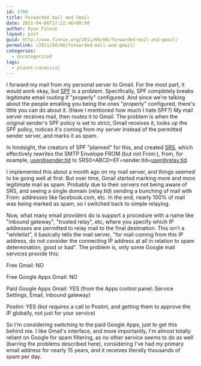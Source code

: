 ```yaml
---
id: 1788
title: Forwarded mail and Gmail
date: 2011-04-06T17:22:46+00:00
author: Ryan Finnie
layout: post
guid: http://www.finnie.org/2011/04/06/forwarded-mail-and-gmail/
permalink: /2011/04/06/forwarded-mail-and-gmail/
categories:
  - Uncategorized
tags:
  - planet:canonical
---
```

I forward my mail from my personal server to Gmail. For the most part, it would work okay, but [SPF](http://en.wikipedia.org/wiki/Sender_Policy_Framework) is a problem. Specifically, SPF completely breaks legitimate email routing if "properly" configured. And since we're talking about the people emailing you being the ones "properly" configured, there's little you can do about it. (Have I mentioned how much I hate SPF?) My mail server receives mail, then routes it to Gmail. The problem is when the original sender's SPF policy is set to strict, Gmail receives it, looks up the SPF policy, notices it's coming from my server instead of the permitted sender server, and marks it as spam.

In hindsight, the creators of SPF "planned" for this, and created [SRS](http://en.wikipedia.org/wiki/Sender_Rewriting_Scheme), which effectively rewrites the SMTP Envelope FROM (but not From:), from, for example, user@sender.tld to SRS0=ABCD=EF=sender.tld=user@relay.tld.

I implemented this about a month ago on my mail server, and things seemed to be going well at first. But over time, Gmail started marking more and more legitimate mail as spam. Probably due to their servers not being aware of SRS, and seeing a single domain (relay.tld) sending a bunching of mail with From: addresses like facebook.com, etc. In the end, nearly 100% of mail was being marked as spam, so I switched back to simple relaying.

Now, what many email providers do is support a procedure with a name like "inbound gateway", "trusted relay", etc, where you specify which IP addresses are permitted to relay mail to the final destination. This isn't a "whitelist", it basically tells the mail server, "for mail coming from this IP address, do not consider the connecting IP address at all in relation to spam determination, good or bad". The problem is, only some Google mail services provide this:

Free Gmail: NO
  
Free Google Apps Gmail: NO
  
Paid Google Apps Gmail: YES (from the Apps control panel: Service Settings, Email, Inbound gateway)
  
Postini: YES (but requires a call to Postini, and getting them to approve the IP globally, not just for your service)

So I'm considering switching to the paid Google Apps, just to get this behind me. I like Gmail's interface, and more importantly, I'm almost totally reliant on Google for spam filtering, as no other service seems to do as well (barring the problems described here), considering I've had my primary email address for nearly 15 years, and it receives literally thousands of spam per day.
